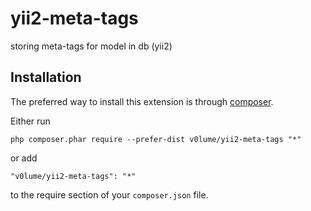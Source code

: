 # yii2-meta-tags
storing meta-tags for model in db (yii2)


Installation
------------

The preferred way to install this extension is through [composer](http://getcomposer.org/download/).

Either run

```
php composer.phar require --prefer-dist v0lume/yii2-meta-tags "*"
```

or add

```
"v0lume/yii2-meta-tags": "*"
```

to the require section of your `composer.json` file.
